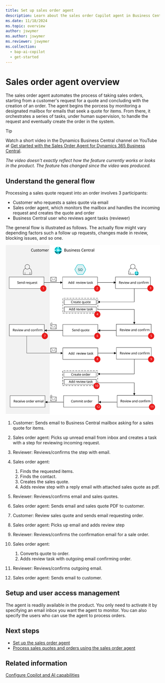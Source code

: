 ```yaml
---
title: Set up sales order agent
description: Learn about the sales order Copilot agent in Business Central.
ms.date: 11/18/2024
ms.topic: overview
author: jswymer
ms.author: jswymer
ms.reviewer: jswymer
ms.collection:
  - bap-ai-copilot
  - get-started
---
```


# Sales order agent overview

<!--The sales order agent automates the process of taking sales orders, from the customer’s request for a quote to the order creation. The sales order agent initiates the process by monitoring a designated mailbox for emails requesting a quote for items, and then creates tasks that move the request through the process with human oversight as follows:-->

<!--
- Receives a customer’s order by email.
- Analyzes the email to identify the customer from the registered list in Business Central.
- Prepares a sales quote with the requested items based on item availability.
- Sends the quote to the customer after approval.
- Converts the quote into a sales order upon customer approval.-->

The sales order agent automates the process of taking sales orders, starting from a customer's request for a quote and concluding with the creation of an order. The agent begins the porcess by monitoring a designated mailbox for emails that seek a quote for items. From there, it orchestrates a series of tasks, under human supervision, to handle the request and eventually create the order in the system.

<!--
- The agent identifies an email that requests a quote and creates a task for someone in the you company review the request.
- Once approved internally, the agent examines the email to determine the customer's identity, checks item availability, and prepares a sales quote with an email reply to the customer for intermal review
- Once approved internally, the agent sends the quote to the customer's confirmation via email.
- Upon receiving the customer's confirmation, the agent converts the quote into a sales order and assigns a task for internal review.-->

> [!TIP]
> Watch a short video in the Dynamics Business Central channel on YouTube at [Get started with the Sales Order Agent for Dynamics 365 Business Central](https://www.youtube.com/watch?v=6icbmbLc_Og).
>
> *The video doesn't exactly reflect how the feature currently works or looks in the product. The feature has changed since the video was produced.*

## Understand the general flow

Processing a sales quote request into an order involves 3 participants: 

- Customer who requests a sales quote via email
- Sales order agent, which monitors the mailbox and handles the incoming request and creates the quote and order  
- Business Central user who reviews agent tasks (reviewer)

The general flow is illustrated as follows. The actually flow might vary depending factors such a follow up requests, changes made in review, blocking issues, and so one.

![Shows the sales order agent flow](media/soa-flow.svg)

1. Customer: Sends email to Business Central mailbox asking for a sales quote for items. 
1. Sales order agent: Picks up unread email from inbox and creates a task with a step for reviewing incoming request. 
1. Reviewer: Reviews/confirms the step with email.  
1. Sales order agent: 

    1. Finds the requested items. 
    1. Finds the contact. 
    1. Creates the sales quote. 
    1. Adds review step with a reply email with attached sales quote as pdf. 
1. Reviewer: Reviews/confirms email and sales quotes. 
1. Sales order agent: Sends email and sales quote PDF to customer. 
1. Customer: Review sales quote and sends email requesting order. 
1. Sales order agent: Picks up email and adds review step 
1. Reviewer: Reviews/confirms the confirmation email for a sale order. 
1. Sales order agent: 

    1. Converts quote to order. 
    1. Adds review task with outgoing email confirming order. 
1. Reviewer: Reviews/confirms outgoing email. 
1. Sales order agent: Sends email to customer. 
  
<!--## Transparency and intervention

The sales order agent maintains full transparency by including humans in the loop during the entire process. The agent enables you to review and confirm changes before they're committed to the system and shared with the customer. It issues  in-product notifications that users must address before the agent can continues. For example, a user must approve any outbound e-mail messages to customer before they're sent or provide missing details to about a request.

For each task done by the agent, users get a detailed timeline of the key steps taken by the sales order agent and humans, including the email communications, reviews, and modifications.-->

## Setup and user access management

The agent is readily available in the product. You only need to activate it by specifying an email inbox you want the agent to monitor. You can also specify the users who can use the agent to process orders. <!--delegate their tasks to the sales order agent, channels for receiving orders (for example, email), and select which steps of the order taking process should be included or excluded (for example, whether to convert generated sales quote into an order).--> 

<!--
### Capabilities 

The sales order agent operates based on its instructions and user configuration. It uses AI to identify and carry out the steps needed to complete this task within the Business Central environment. 

The sales order agent is provided with its own set of high-level business instructions, which describe its purpose, outline the task it needs to perform and additional considerations it needs to take when performing the steps. These instructions are defined in the sales order agent code and are not visible to the users. 

### Operation through logical UI API

To execute its tasks, the sales order agent interacts with the Business Central web client using a logical representation of the UI called the logical UI API.  

Through that logical UI API, the sales order agent can read the data displayed on the product pages and access properties of the UI elements (for example, names and descriptions of the pages, fields, actions, and tooltips). It can then combine that data with the instructions provided by the users during sales order agent configuration, along with data received via e-mail messages, and then use AI with its conventional business knowledge to orchestrate the steps which needed to complete each step and the overall task.  

The sales order agent will attempt to overcome errors and adapt when conditions change (for example, when new data is entered by another user on a page). It can also engage in multi-turn e-mail conversation with the customer placing the order, if it needs to clarify or confirm their requirements.  

The sales order agent runs as just another user in Business Central and is granted access solely to the necessary parts of the product to perform its task. It comes with predefined permissions and a UI role (profile) that can be assigned to it by the configuring user, limiting which parts of the product the sales order agent can access and which UI elements (pages, fields, actions and FactBoxes) it can interact with. 

The sales order agent will seek user intervention when specific situations arise, for instance, when preparing outbound communications or providing business approval for key operations.  

The sales order agent is invoked by a built-in e-mail dispatcher, running as a scheduled task, which monitors the company mailbox that’s specified in the sales order taker’s configuration settings. The dispatcher hands over e-mails received from the customers to the sales order agent and sends results of its work, such as prepared sales quote with requested items, in response. -->

## Next steps

- [Set up the sales order agent](sales-order-agent-setup.md)
- [Process sales quotes and orders using the sales order agent](sales-order-agent-process.md)

## Related information

[Configure Copilot and AI capabilities](enable-ai.md)  

